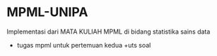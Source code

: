# MPML-UNIPA
Implementasi dari MATA KULIAH MPML di bidang statistika sains data
+ tugas mpml untuk pertemuan kedua
+uts soal
